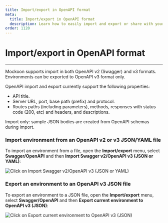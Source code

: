 ```yaml
---
title: Import/export in OpenAPI format
meta:
  title: Import/export in OpenAPI format
  description: Learn how to easily import and export or share with your team your mock API servers and routes using the OpenAPI specification
order: 1120
---
```


# Import/export in OpenAPI format

---

Mockoon supports import in both OpenAPI v2 (Swagger) and v3 formats. Environments can be exported to OpenAPI v3 format only.

OpenAPI import and export currently support the following properties:

- API title.
- Server URL, port, base path (prefix) and protocol.
- Routes paths (including parameters), methods, responses with status code (200, etc) and headers, and descriptions.

Import only: sample JSON bodies are created from OpenAPI schemas during import.

### Import environment from an OpenAPI v2 or v3 JSON/YAML file

To import an environment from a file, open the **Import/export** menu, select **Swagger/OpenAPI** and then **Import Swagger v2/OpenAPI v3 (JSON or YAML)**:

![Click on Import Swagger v2/OpenAPI v3 (JSON or YAML)](/images/docs/v1.17.0/import-openapi.png)

### Export an environment to an OpenAPI v3 JSON file

To export an environment to a JSON file, open the **Import/export** menu, select **Swagger/OpenAPI** and then **Export current environment to OpenAPI v3 (JSON)**:

![Click on Export current environment to OpenAPI v3 (JSON)](/images/docs/v1.17.0/export-openapi.png)
